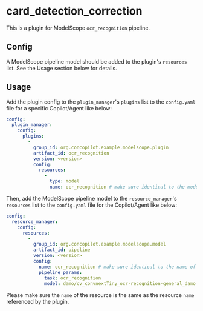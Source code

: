 # card_detection_correction

This is a plugin for ModelScope `ocr_recognition` pipeline.

## Config

A ModelScope pipeline model should be added to the plugin's `resources` list.
See the Usage section below for details.

## Usage

Add the plugin config to the `plugin_manager`'s `plugins` list to the `config.yaml` file for a specific Copilot/Agent like below:

```yaml
config:
  plugin_manager:
    config:
      plugins:
        -
          group_id: org.concopilot.example.modelscope.plugin
          artifact_id: ocr_recognition
          version: <version>
          config:
            resources:
              -
                type: model
                name: ocr_recognition # make sure identical to the model name in the resource list
```

Then, add the ModelScope pipeline model to the `resource_manager`'s `resources` list to the `config.yaml` file for the Copilot/Agent like below:

```yaml
config:
  resource_manager:
    config:
      resources:
        -
          group_id: org.concopilot.example.modelscope.model
          artifact_id: pipeline
          version: <version>
          config:
            name: ocr_recognition # make sure identical to the name of the resource referenced by the plugin
            pipeline_params:
              task: ocr_recognition
              model: damo/cv_convnextTiny_ocr-recognition-general_damo
```

Please make sure the `name` of the resource is the same as the resource `name` referenced by the plugin.
